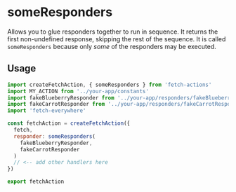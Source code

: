 # someResponders
Allows you to glue responders together to run in sequence. It returns the first non-undefined response, skipping the rest of the sequence. It is called `someResponders` because only *some* of the responders may be executed.

## Usage
```js
import createFetchAction, { someResponders } from 'fetch-actions'
import MY_ACTION from '../your-app/constants'
import fakeBlueberryResponder from '../your-app/responders/fakeBlueberryResponder'
import fakeCarrotResponder from '../your-app/responders/fakeCarrotResponder'
import 'fetch-everywhere'

const fetchAction = createFetchAction({
  fetch,
  responder: someResponders(
    fakeBlueberryResponder,
    fakeCarrotResponder
  )
  // <-- add other handlers here
})

export fetchAction
```
